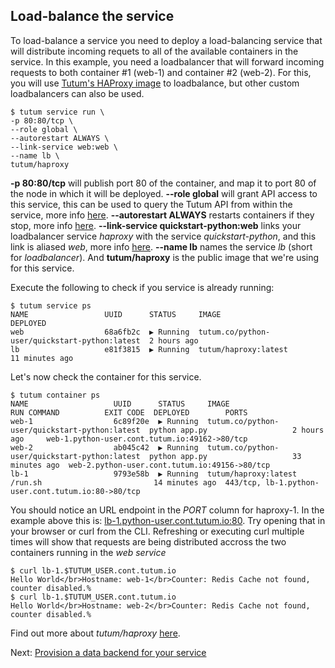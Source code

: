 ## Load-balance the service

To load-balance a service you need to deploy a load-balancing service that will distribute incoming requets to all of the available containers in the service. In this example, you need a loadbalancer that will forward incoming requests to both container #1 (web-1) and container #2 (web-2). For this, you will use [Tutum's HAProxy image](https://github.com/tutumcloud/tutum-docker-clusterproxy) to loadbalance, but other custom loadbalancers can also be used. 

```
$ tutum service run \
-p 80:80/tcp \
--role global \
--autorestart ALWAYS \
--link-service web:web \
--name lb \
tutum/haproxy
```
**-p 80:80/tcp** will publish port 80 of the container, and map it to port 80 of the node in which it will be deployed. **--role global** will grant API access to this service, this can be used to query the Tutum API from within the service, more info [here](https://support.tutum.co/support/solutions/articles/5000524639-api-roles). **--autorestart ALWAYS** restarts containers if they stop, more info [here](https://support.tutum.co/support/solutions/articles/5000012174-autorestart). **--link-service quickstart-python:web** links your loadbalancer service *haproxy* with the service *quickstart-python*, and this link is aliased *web*, more info [here](https://support.tutum.co/support/solutions/articles/5000012181-service-links). **--name lb** names the service *lb* (short for *loadbalancer*). And **tutum/haproxy** is the public image that we're using for this service. 

Execute the following to check if you service is already running:

```
$ tutum service ps
NAME                 UUID      STATUS     IMAGE                                          DEPLOYED
web                  68a6fb2c  ▶ Running  tutum.co/python-user/quickstart-python:latest  2 hours ago
lb                   e81f3815  ▶ Running  tutum/haproxy:latest                           11 minutes ago
```

Let's now check the container for this service. 
    
```
$ tutum container ps
NAME                   UUID      STATUS     IMAGE                                          RUN COMMAND          EXIT CODE  DEPLOYED        PORTS
web-1                  6c89f20e  ▶ Running  tutum.co/python-user/quickstart-python:latest  python app.py                   2 hours ago     web-1.python-user.cont.tutum.io:49162->80/tcp
web-2                  ab045c42  ▶ Running  tutum.co/python-user/quickstart-python:latest  python app.py                   33 minutes ago  web-2.python-user.cont.tutum.io:49156->80/tcp
lb-1                   9793e58b  ▶ Running  tutum/haproxy:latest                           /run.sh                         14 minutes ago  443/tcp, lb-1.python-user.cont.tutum.io:80->80/tcp
```

You should notice an URL endpoint in the *PORT* column for haproxy-1. In the example above this is: [lb-1.python-user.cont.tutum.io:80](lb-1.python-user.cont.tutum.io:80). Try opening that in your browser or curl from the CLI. Refreshing or executing curl multiple times will show that requests are being distributed accross the two containers running in the *web service*

```
$ curl lb-1.$TUTUM_USER.cont.tutum.io
Hello World</br>Hostname: web-1</br>Counter: Redis Cache not found, counter disabled.%
$ curl lb-1.$TUTUM_USER.cont.tutum.io                                                                                                                                                
Hello World</br>Hostname: web-2</br>Counter: Redis Cache not found, counter disabled.%
```
Find out more about *tutum/haproxy* [here](https://github.com/tutumcloud/tutum-docker-clusterproxy/).

Next: [Provision a data backend for your service](https://tutum.freshdesk.com/support/solutions/articles/5000539710)